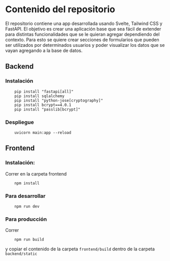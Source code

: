 # Contenido del repositorio
El repositorio contiene una app desarrollada usando Svelte, Tailwind CSS y FastAPI. El objetivo es crear una aplicación base que sea fácil de extender para distintas funcionalidades que se le quieran agregar dependiendo del contexto. Para esto se quiere crear secciones de formularios que pueden ser utilizados por determinados usuarios y poder visualizar los datos que se vayan agregando a la base de datos.

## Backend

### Instalación
```
    pip install "fastapi[all]"
    pip install sqlalchemy
    pip install "python-jose[cryptography]"
    pip install bcrypt==4.0.1
    pip install "passlib[bcrypt]"
```
### Despliegue
```
    uvicorn main:app --reload
```

## Frontend
### Instalación:
Correr en la carpeta frontend
```
    npm install
```
### Para desarrollar
```
    npm run dev
```

### Para producción
Correr
```
    npm run build
```
y copiar el contenido de la carpeta `frontend/build` dentro de la carpeta `backend/static`